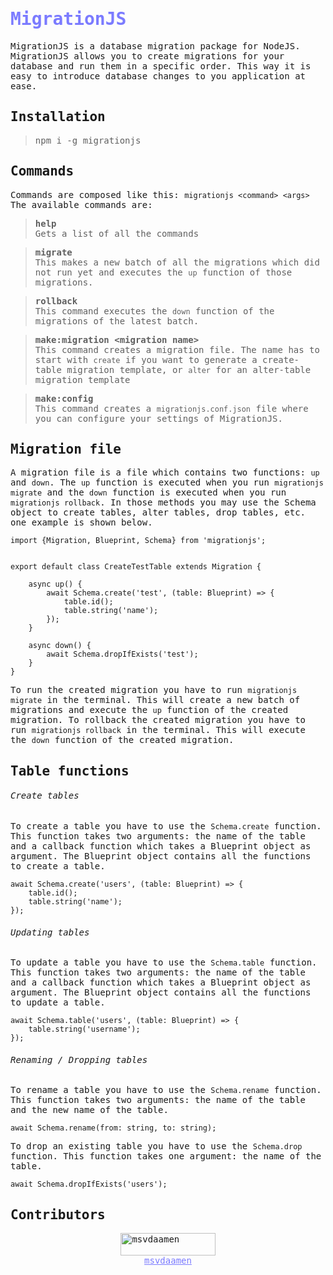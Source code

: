 <style>
* {
    font-family: monospace;
}
h1, h3 {
    color: #7b7bff;
}

a {
    color: #7b7bff;
    text-align: center;
    display: block;
}

img {
    width: 100%;
}
</style>
# MigrationJS

MigrationJS is a database migration package for NodeJS.
MigrationJS allows you to create migrations for your database and run them in a specific order. This way it is easy to introduce database changes to you application at ease.


## Installation
> npm i -g migrationjs

## Commands
Commands are composed like this: `migrationjs <command> <args>`  
The available commands are:

> **help**  
> Gets a list of all the commands

> **migrate**  
> This makes a new batch of all the migrations which did not run yet
> and executes the `up` function of those migrations.

> **rollback**  
> This command executes the `down` function of the migrations of the latest batch.  

> **make:migration \<migration name\>**  
> This command creates a migration file. The name has to start with `create` if you want to generate a create-table migration template, or `alter` for an alter-table migration template

> **make:config**  
> This command creates a `migrationjs.conf.json` file where you can configure your settings of MigrationJS.  

## Migration file
A migration file is a file which contains two functions: `up` and `down`. The `up` function is executed when you run `migrationjs migrate` and the `down` function is executed when you run `migrationjs rollback`.
In those methods you may use the Schema object to create tables, alter tables, drop tables, etc. one example is shown below.
```
import {Migration, Blueprint, Schema} from 'migrationjs';


export default class CreateTestTable extends Migration {

    async up() {
        await Schema.create('test', (table: Blueprint) => {
            table.id();
            table.string('name');
        });
    }

    async down() {
        await Schema.dropIfExists('test');
    }
}
```

To run the created migration you have to run `migrationjs migrate` in the terminal. This will create a new batch of migrations and execute the `up` function of the created migration.
To rollback the created migration you have to run `migrationjs rollback` in the terminal. This will execute the `down` function of the created migration.

## Table functions
###### Create tables
To create a table you have to use the `Schema.create` function. This function takes two arguments: the name of the table and a callback function which takes a Blueprint object as argument. The Blueprint object contains all the functions to create a table.
```
await Schema.create('users', (table: Blueprint) => {
    table.id();
    table.string('name');
});
```
###### Updating tables
To update a table you have to use the `Schema.table` function. This function takes two arguments: the name of the table and a callback function which takes a Blueprint object as argument. The Blueprint object contains all the functions to update a table.
```
await Schema.table('users', (table: Blueprint) => {
    table.string('username');
});
```
###### Renaming / Dropping tables
To rename a table you have to use the `Schema.rename` function. This function takes two arguments: the name of the table and the new name of the table.
```
await Schema.rename(from: string, to: string);
```
To drop an existing table you have to use the `Schema.drop` function. This function takes one argument: the name of the table.
```
await Schema.dropIfExists('users'); 
```

[//]: # (## Available Blueprint functions)

[//]: # (The blueprint class contains all the functions to create table column. Each of the available methods are listed in the table below:)



## Contributors
<div style="display: flex; justify-content: space-around">
    <div style="width: 30%">
        <img alt="msvdaamen" src="https://avatars.githubusercontent.com/u/17142556?v=4">
        <a href="https://github.com/msvdaamen">msvdaamen</a>
    </div>

[//]: # (    <div style="width: 30%">)

[//]: # (        <img alt="joel2play" src="https://avatars.githubusercontent.com/u/55430601?v=4">)

[//]: # (        <a href="https://github.com/joel2play">joel2play</a>)

[//]: # (    </div>)
</div>
